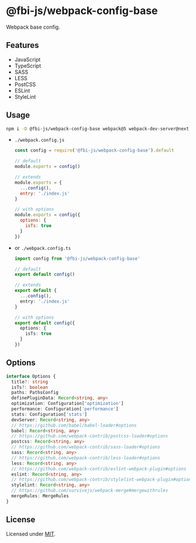 # @fbi-js/webpack-config-base

Webpack base config.

## Features

- JavaScript
- TypeScript
- SASS
- LESS
- PostCSS
- ESLint
- StyleLint

## Usage

```bash
npm i -D @fbi-js/webpack-config-base webpack@5 webpack-dev-server@next
```

- `./webpack.config.js`

  ```js
  const config = require('@fbi-js/webpack-config-base').default

  // default
  module.exports = config()

  // extends
  module.exports = {
    ...config(),
    entry: './index.js'
  }

  // with options
  module.exports = config({
    options: {
      isTs: true
    }
  })
  ```

- or `./webpack.config.ts`

  ```ts
  import config from '@fbi-js/webpack-config-base'

  // default
  export default config()

  // extends
  export default {
    ...config(),
    entry: './index.js'
  }

  // with options
  export default config({
    options: {
      isTs: true
    }
  })
  ```

## Options

```ts
interface Options {
  title?: string
  isTs?: boolean
  paths: PathsConfig
  definePluginData: Record<string, any>
  optimization: Configuration['optimization']
  performance: Configuration['performance']
  stats: Configuration['stats']
  devServer: Record<string, any>
  // https://github.com/babel/babel-loader#options
  babel: Record<string, any>
  // https://github.com/webpack-contrib/postcss-loader#options
  postcss: Record<string, any>
  // https://github.com/webpack-contrib/sass-loader#options
  sass: Record<string, any>
  // https://github.com/webpack-contrib/less-loader#options
  less: Record<string, any>
  // https://github.com/webpack-contrib/eslint-webpack-plugin#options
  eslint: Record<string, any>
  // https://github.com/webpack-contrib/stylelint-webpack-plugin#options
  stylelint: Record<string, any>
  // https://github.com/survivejs/webpack-merge#mergewithrules
  mergeRules: MergeRules
}
```

## License

Licensed under [MIT](https://opensource.org/licenses/MIT).
